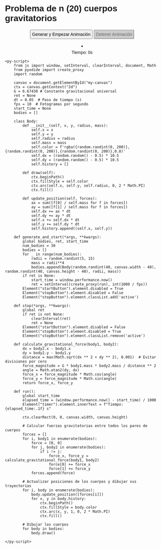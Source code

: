 <html>
<head>
    <script defer src="https://pyscript.net/alpha/pyscript.min.js"></script>
    <style>
        body {
            display: flex;
            flex-direction: column;
            align-items: center;
            margin: 0;
            font-family: Arial, sans-serif;
        }
        h1 {
            margin-top: 10px;
        }
        input, select, button {
            margin: 2px;
            padding: 5px;
            font-size: 14px;
        }
        canvas {
            border: 2px solid black;
            margin-top: 20px;
        }
        #controls {
            display: flex;
            flex-wrap: wrap;
            justify-content: center;
            align-items: center;
        }
        #info {
            margin-top: 10px;
            text-align: center;
        }
        button:disabled {
            background-color: #ccc;
            color: #666;
        }
        button.active {
            background-color: #4CAF50;
            color: white;
        }
    </style>
</head>
<body>
    <h1>Problema de n (20) cuerpos gravitatorios</h1>
    <div id="controls">
        <button id="startButton" pys-onClick="generate_and_start">Generar y Empezar Animación</button>
        <button id="stopButton" pys-onClick="stop" disabled>Detener Animación</button>
    </div>
    <canvas id="my-canvas" width="350" height="500"></canvas>
    <div id="info">
        <div id="timer">Tiempo: 0s</div>
    </div>

    <py-script>
        from js import window, setInterval, clearInterval, document, Math
        from pyodide import create_proxy
        import random

        canvas = document.getElementById("my-canvas")
        ctx = canvas.getContext("2d")
        G = 6.67430 # Constante gravitacional universal
        ret = None
        dt = 0.05  # Paso de tiempo (s)
        fps = 10  # Fotogramas por segundo
        start_time = None
        bodies = []

        class Body:
            def __init__(self, x, y, radius, mass):
                self.x = x
                self.y = y
                self.radius = radius
                self.mass = mass
                self.color = f'rgba({random.randint(0, 200)},{random.randint(0, 200)},{random.randint(0, 200)},0.8)'
                self.dx = (random.random() - 0.5) * 10.5
                self.dy = (random.random() - 0.5) * 10.5
                self.history = []

            def draw(self):
                ctx.beginPath()
                ctx.fillStyle = self.color
                ctx.arc(self.x, self.y, self.radius, 0, 2 * Math.PI)
                ctx.fill()

            def update_position(self, forces):
                ax = sum([f[0] / self.mass for f in forces])
                ay = sum([f[1] / self.mass for f in forces])
                self.dx += ax * dt
                self.dy += ay * dt
                self.x += self.dx * dt
                self.y += self.dy * dt
                self.history.append((self.x, self.y))

        def generate_and_start(*args, **kwargs):
            global bodies, ret, start_time
            num_bodies = 30
            bodies = []
            for _ in range(num_bodies):
                radii = random.randint(5, 15)
                mass = radii**4
                bodies.append(Body(random.randint(40, canvas.width - 40), random.randint(40, canvas.height - 40), radii, mass))
            if ret is None:
                start_time = window.performance.now()
                ret = setInterval(create_proxy(run), int(1000 / fps))
            Element("startButton").element.disabled = True
            Element("stopButton").element.disabled = False
            Element("stopButton").element.classList.add('active')

        def stop(*args, **kwargs):
            global ret
            if ret is not None:
                clearInterval(ret)
                ret = None
            Element("startButton").element.disabled = False
            Element("stopButton").element.disabled = True
            Element("stopButton").element.classList.remove('active')

        def calculate_gravitational_force(body1, body2):
            dx = body2.x - body1.x
            dy = body2.y - body1.y
            distance = max(Math.sqrt(dx ** 2 + dy ** 2), 0.001)  # Evitar divisiones por cero
            force_magnitude = G * body1.mass * body2.mass / distance ** 2
            angle = Math.atan2(dy, dx)
            force_x = force_magnitude * Math.cos(angle)
            force_y = force_magnitude * Math.sin(angle)
            return force_x, force_y

        def run():
            global start_time
            elapsed_time = (window.performance.now() - start_time) / 1000
            Element("timer").element.innerText = f"Tiempo: {elapsed_time:.1f} s"

            ctx.clearRect(0, 0, canvas.width, canvas.height)

            # Calcular fuerzas gravitatorias entre todos los pares de cuerpos
            forces = []
            for i, body1 in enumerate(bodies):
                force = [0, 0]
                for j, body2 in enumerate(bodies):
                    if i != j:
                        force_x, force_y = calculate_gravitational_force(body1, body2)
                        force[0] += force_x
                        force[1] += force_y
                forces.append(force)

            # Actualizar posiciones de los cuerpos y dibujar sus trayectorias
            for i, body in enumerate(bodies):
                body.update_position([forces[i]])
                for x, y in body.history:
                    ctx.beginPath()
                    ctx.fillStyle = body.color
                    ctx.arc(x, y, 1, 0, 2 * Math.PI)
                    ctx.fill()

            # Dibujar los cuerpos
            for body in bodies:
                body.draw()

    </py-script>
</body>
</html>
